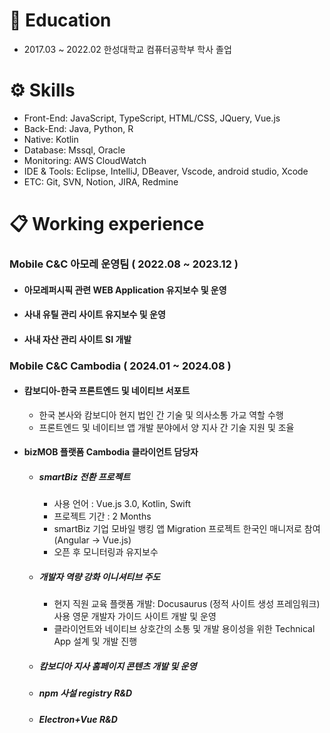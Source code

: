 # 📝 Education
   - 2017.03 ~ 2022.02 한성대학교 컴퓨터공학부 학사 졸업

# ⚙️ Skills
   - Front-End: JavaScript, TypeScript, HTML/CSS, JQuery, Vue.js
   - Back-End: Java, Python, R
   - Native: Kotlin
   - Database: Mssql, Oracle
   - Monitoring: AWS CloudWatch
   - IDE & Tools: Eclipse, IntelliJ, DBeaver, Vscode, android studio, Xcode
   - ETC: Git, SVN, Notion, JIRA, Redmine
     
# 📋 Working experience
   ### Mobile C&C 아모레 운영팀 ( 2022.08 ~ 2023.12 )
   - #### 아모레퍼시픽 관련 WEB Application 유지보수 및 운영
   - #### 사내 유틸 관리 사이트 유지보수 및 운영
   - #### 사내 자산 관리 사이트 SI 개발
      
   ### Mobile C&C Cambodia ( 2024.01 ~ 2024.08 )
   - #### 캄보디아-한국 프론트엔드 및 네이티브 서포트
      - 한국 본사와 캄보디아 현지 법인 간 기술 및 의사소통 가교 역할 수행
      - 프론트엔드 및 네이티브 앱 개발 분야에서 양 지사 간 기술 지원 및 조율
   - #### bizMOB 플랫폼 Cambodia 클라이언트 담당자
      - ##### smartBiz 전환 프로젝트 
         - 사용 언어 : Vue.js 3.0, Kotlin, Swift
         - 프로젝트 기간 : 2 Months
         - smartBiz 기업 모바일 뱅킹 앱 Migration 프로젝트 한국인 매니저로 참여 (Angular -> Vue.js)
         - 오픈 후 모니터링과 유지보수
      - ##### 개발자 역량 강화 이니셔티브 주도
         - 현지 직원 교육 플랫폼 개발: Docusaurus (정적 사이트 생성 프레임워크) 사용 영문 개발자 가이드 사이트 개발 및 운영 
         - 클라이언트와 네이티브 상호간의 소통 및 개발 용이성을 위한 Technical App 설계 및 개발 진행 
      - ##### 캄보디아 지사 홈페이지 콘텐츠 개발 및 운영
      - ##### npm 사설 registry R&D
      - ##### Electron+Vue R&D
